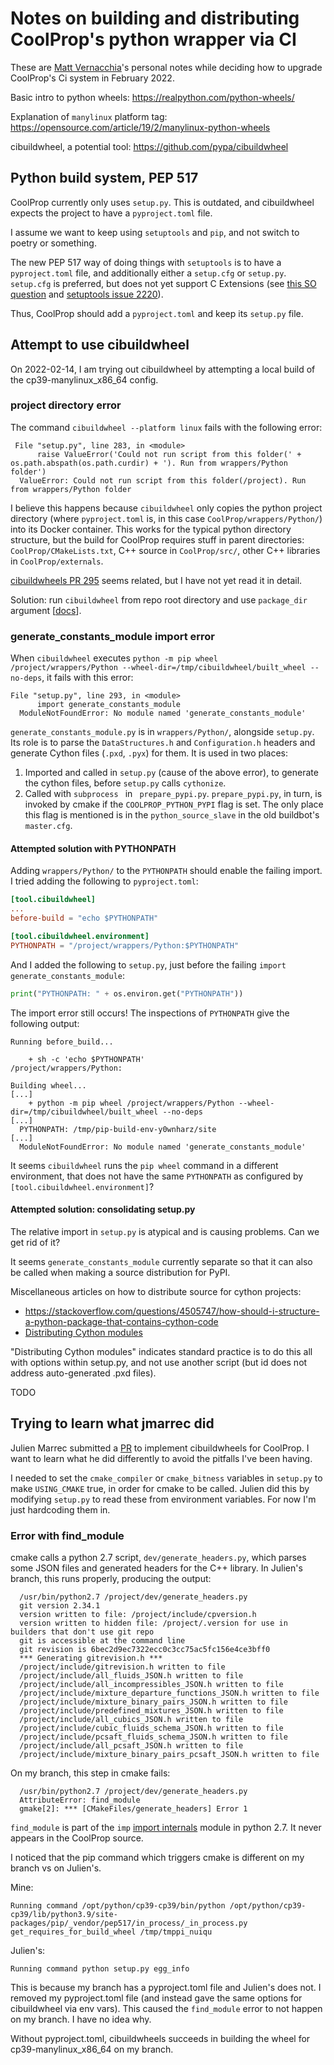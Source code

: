 Notes on building and distributing CoolProp's python wrapper via CI
===================================================================

These are [Matt Vernacchia](https://github.com/mvernacc)'s personal notes while deciding how to upgrade CoolProp's Ci system in February 2022.


Basic intro to python wheels: https://realpython.com/python-wheels/

Explanation of `manylinux` platform tag: https://opensource.com/article/19/2/manylinux-python-wheels

cibuildwheel, a potential tool: https://github.com/pypa/cibuildwheel



## Python build system, PEP 517
CoolProp currently only uses `setup.py`. This is outdated, and cibuildwheel expects the project to have a `pyproject.toml` file.

I assume we want to keep using `setuptools` and `pip`, and not switch to poetry or something.

The new PEP 517 way of doing things with `setuptools` is to have a `pyproject.toml` file, and additionally either a `setup.cfg` or `setup.py`.
`setup.cfg` is preferred, but does not yet support C Extensions (see [this SO question](https://stackoverflow.com/questions/66157987/how-to-build-a-c-extension-in-keeping-with-pep-517-i-e-with-pyproject-toml-ins) and [setuptools issue 2220](https://github.com/pypa/setuptools/issues/2220)).

Thus, CoolProp should add a `pyproject.toml` and keep its `setup.py` file.

## Attempt to use cibuildwheel
On 2022-02-14, I am trying out cibuildwheel by attempting a local build of the cp39-manylinux_x86_64 config.

### project directory error

The command `cibuildwheel --platform linux` fails with the following error:

```
 File "setup.py", line 283, in <module>
      raise ValueError('Could not run script from this folder(' + os.path.abspath(os.path.curdir) + '). Run from wrappers/Python folder')
  ValueError: Could not run script from this folder(/project). Run from wrappers/Python folder
```

I believe this happens because `cibuildwheel` only copies the python project directory (where `pyproject.toml` is, in this case `CoolProp/wrappers/Python/`) into its Docker container. This works for the typical python directory structure, but the build for CoolProp requires stuff in parent directories: `CoolProp/CMakeLists.txt`, C++ source in `CoolProp/src/`, other C++ libraries in `CoolProp/externals`.

[cibuildwheels PR 295](https://github.com/pypa/cibuildwheel/pull/295) seems related, but I have not yet read it in detail.

Solution: run `cibuildwheel` from repo root directory and use `package_dir` argument [[docs](https://cibuildwheel.readthedocs.io/en/stable/options/#command-line)].


### generate_constants_module import error
When `cibuildwheel` executes `python -m pip wheel /project/wrappers/Python --wheel-dir=/tmp/cibuildwheel/built_wheel --no-deps`, it fails with this error:

```
File "setup.py", line 293, in <module>
      import generate_constants_module
  ModuleNotFoundError: No module named 'generate_constants_module'
```

`generate_constants_module.py` is in `wrappers/Python/`, alongside `setup.py`. Its role is to parse the `DataStructures.h` and `Configuration.h` headers and generate Cython files (`.pxd`, `.pyx`) for them. It is used in two places:

1. Imported and called in `setup.py` (cause of the above error), to generate the cython files, before `setup.py` calls `cythonize`.
2. Called with `subprocess ` in ` prepare_pypi.py`. `prepare_pypi.py`, in turn, is invoked by cmake if the `COOLPROP_PYTHON_PYPI` flag is set. The only place this flag is mentioned is in the `python_source_slave` in the old buildbot's `master.cfg`.


#### Attempted solution with PYTHONPATH
Adding `wrappers/Python/` to the `PYTHONPATH` should enable the failing import. I tried adding the following to `pyproject.toml`:

```toml
[tool.cibuildwheel]
...
before-build = "echo $PYTHONPATH"

[tool.cibuildwheel.environment]
PYTHONPATH = "/project/wrappers/Python:$PYTHONPATH"
```

And I added the following to `setup.py`, just before the failing `import generate_constants_module`:

```python
print("PYTHONPATH: " + os.environ.get("PYTHONPATH"))
```

The import error still occurs! The inspections of `PYTHONPATH` give the following output:
```
Running before_build...

    + sh -c 'echo $PYTHONPATH'
/project/wrappers/Python:

Building wheel...
[...]
    + python -m pip wheel /project/wrappers/Python --wheel-dir=/tmp/cibuildwheel/built_wheel --no-deps
[...]
  PYTHONPATH: /tmp/pip-build-env-y0wnharz/site
[...]
  ModuleNotFoundError: No module named 'generate_constants_module'
```

It seems `cibuildwheel` runs the `pip wheel` command in a different environment, that does not have the same `PYTHONPATH` as configured by `[tool.cibuildwheel.environment]`?

#### Attempted solution: consolidating setup.py
The relative import in `setup.py` is atypical and is causing problems. Can we get rid of it?

It seems `generate_constants_module` currently separate so that it can also be called when making a source distribution for PyPI.

Miscellaneous articles on how to distribute source for cython projects:
 - https://stackoverflow.com/questions/4505747/how-should-i-structure-a-python-package-that-contains-cython-code
 - [Distributing Cython modules](http://docs.cython.org/en/latest/src/userguide/source_files_and_compilation.html#distributing-cython-modules)

"Distributing Cython modules" indicates standard practice is to do this all with options within setup.py, and not use another script (but id does not address auto-generated .pxd files).

TODO


## Trying to learn what jmarrec did

Julien Marrec submitted a [PR](https://github.com/CoolProp/CoolProp/pull/2097) to implement cibuildwheels for CoolProp. I want to learn what he did differently to avoid the pitfalls I've been having.

I needed to set the `cmake_compiler` or `cmake_bitness` variables in `setup.py` to make `USING_CMAKE` true, in order for cmake to be called. Julien did this by modifying `setup.py` to read these from environment variables. For now I'm just hardcoding them in.

### Error with find_module

cmake calls a python 2.7 script, `dev/generate_headers.py`, which parses some JSON files and generated headers for the C++ library. In Julien's branch, this runs properly, producing the output:
```
  /usr/bin/python2.7 /project/dev/generate_headers.py
  git version 2.34.1
  version written to file: /project/include/cpversion.h
  version written to hidden file: /project/.version for use in builders that don't use git repo
  git is accessible at the command line
  git revision is 6bec2d9ec7322ecc0c3cc75ac5fc156e4ce3bff0
  *** Generating gitrevision.h ***
  /project/include/gitrevision.h written to file
  /project/include/all_fluids_JSON.h written to file
  /project/include/all_incompressibles_JSON.h written to file
  /project/include/mixture_departure_functions_JSON.h written to file
  /project/include/mixture_binary_pairs_JSON.h written to file
  /project/include/predefined_mixtures_JSON.h written to file
  /project/include/all_cubics_JSON.h written to file
  /project/include/cubic_fluids_schema_JSON.h written to file
  /project/include/pcsaft_fluids_schema_JSON.h written to file
  /project/include/all_pcsaft_JSON.h written to file
  /project/include/mixture_binary_pairs_pcsaft_JSON.h written to file
```

On my branch, this step in cmake fails:
```
  /usr/bin/python2.7 /project/dev/generate_headers.py
  AttributeError: find_module
  gmake[2]: *** [CMakeFiles/generate_headers] Error 1
```
`find_module` is part of the `imp` [import internals](https://docs.python.org/2.7/library/imp.html#imp.find_module) module in python 2.7. It never appears in the CoolProp source.

I noticed that the pip command which triggers cmake is different on my branch vs on Julien's.

Mine:
```
Running command /opt/python/cp39-cp39/bin/python /opt/python/cp39-cp39/lib/python3.9/site-packages/pip/_vendor/pep517/in_process/_in_process.py get_requires_for_build_wheel /tmp/tmppi_nuiqu
```

Julien's:
```
Running command python setup.py egg_info
```

This is because my branch has a pyproject.toml file and Julien's does not. I removed my pyproject.toml file (and instead gave the same options for cibuildwheel via env vars). This caused the `find_module` error to not happen on my branch. I have no idea why.

Without pyproject.toml, cibuildwheels succeeds in building the wheel for cp39-manylinux_x86_64 on my branch.
